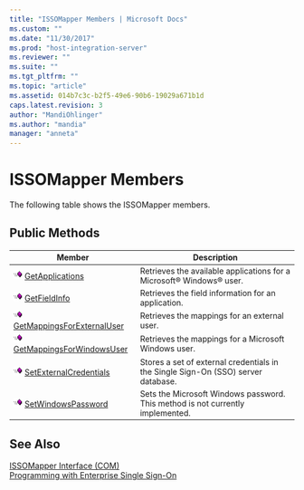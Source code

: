 ```yaml
---
title: "ISSOMapper Members | Microsoft Docs"
ms.custom: ""
ms.date: "11/30/2017"
ms.prod: "host-integration-server"
ms.reviewer: ""
ms.suite: ""
ms.tgt_pltfrm: ""
ms.topic: "article"
ms.assetid: 014b7c3c-b2f5-49e6-90b6-19029a671b1d
caps.latest.revision: 3
author: "MandiOhlinger"
ms.author: "mandia"
manager: "anneta"
---
```

# ISSOMapper Members
The following table shows the ISSOMapper members.  
  
## Public Methods  
  
|Member|Description|  
|------------|-----------------|  
|![](../esso/media/pubmethod.gif "pubmethod") [GetApplications](../esso/issomapper-getapplications-method.md)|Retrieves the available applications for a Microsoft® Windows® user.|  
|![](../esso/media/pubmethod.gif "pubmethod") [GetFieldInfo](../esso/issomapper-getfieldinfo-method.md)|Retrieves the field information for an application.|  
|![](../esso/media/pubmethod.gif "pubmethod") [GetMappingsForExternalUser](../esso/issomapper-getmappingsforexternaluser-method.md)|Retrieves the mappings for an external user.|  
|![](../esso/media/pubmethod.gif "pubmethod") [GetMappingsForWindowsUser](../esso/issomapper-getmappingsforwindowsuser-method.md)|Retrieves the mappings for a Microsoft Windows user.|  
|![](../esso/media/pubmethod.gif "pubmethod") [SetExternalCredentials](../esso/issomapper-setexternalcredentials-method.md)|Stores a set of external credentials in the Single Sign-On (SSO) server database.|  
|![](../esso/media/pubmethod.gif "pubmethod") [SetWindowsPassword](../esso/issomapper-setwindowspassword-method.md)|Sets the Microsoft Windows password. This method is not currently implemented.|  
  
## See Also  
 [ISSOMapper Interface (COM)](../esso/issomapper-interface-com.md)   
 [Programming with Enterprise Single Sign-On](../esso/programming-with-enterprise-single-sign-on.md)